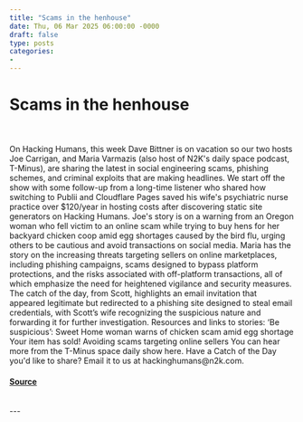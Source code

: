 ```yaml
---
title: "Scams in the henhouse"
date: Thu, 06 Mar 2025 06:00:00 -0000
draft: false
type: posts
categories: 
- 
---
```

# Scams in the henhouse

<br/>

<br/>
On Hacking Humans, this week Dave Bittner is on vacation so our two hosts Joe Carrigan, and Maria Varmazis (also host of N2K's daily space podcast, T-Minus), are sharing the latest in social engineering scams, phishing schemes, and criminal exploits that are making headlines. We start off the show with some follow-up from a long-time listener who shared how switching to Publii and Cloudflare Pages saved his wife's psychiatric nurse practice over $120/year in hosting costs after discovering static site generators on Hacking Humans. Joe's story is on a warning from an Oregon woman who fell victim to an online scam while trying to buy hens for her backyard chicken coop amid egg shortages caused by the bird flu, urging others to be cautious and avoid transactions on social media. Maria has the story on the increasing threats targeting sellers on online marketplaces, including phishing campaigns, scams designed to bypass platform protections, and the risks associated with off-platform transactions, all of which emphasize the need for heightened vigilance and security measures. The catch of the day, from Scott, highlights an email invitation that appeared legitimate but redirected to a phishing site designed to steal email credentials, with Scott’s wife recognizing the suspicious nature and forwarding it for further investigation. Resources and links to stories: ‘Be suspicious’: Sweet Home woman warns of chicken scam amid egg shortage Your item has sold! Avoiding scams targeting online sellers You can hear more from the T-Minus space daily show here. Have a Catch of the Day you'd like to share? Email it to us at hackinghumans@n2k.com.

#### [Source](https://thecyberwire.com/podcasts/hacking-humans/328/notes)

<br/>
---
